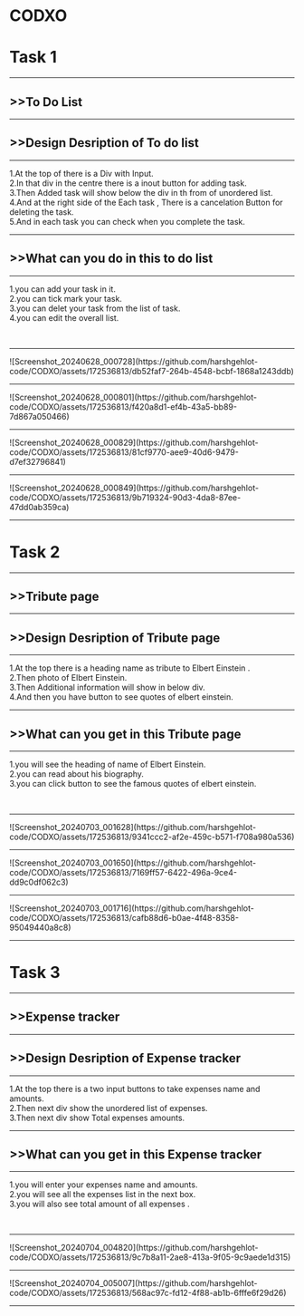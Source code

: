 # CODXO

<h1>Task 1 </h1>
<hr>
<h2> >>To Do List</h3>
<hr>
<h2> >>Design Desription of To do list </h2>
 <hr>
 <p>
  1.At the top of there is a Div with Input.<br>
  2.In that div in the centre there is a inout button for adding task.<br>
  3.Then Added task will show below the div in th from of unordered list.<br>
  4.And at the right side of the Each task , There is a cancelation Button for deleting the task.<br>
  5.And in each task you can check when you complete the task. <br>
</p>
<hr>
<h2> >>What can you do in this to do list </h2>
<hr>
<p>
  1.you can add your task in it.<br>
  2.you can tick mark your task.<br>
  3.you can delet your task from the list of task.<br>
  4.you can edit the overall list. <br>
</p>
<br><hr>
![Screenshot_20240628_000728](https://github.com/harshgehlot-code/CODXO/assets/172536813/db52faf7-264b-4548-bcbf-1868a1243ddb)
<br> <hr>
![Screenshot_20240628_000801](https://github.com/harshgehlot-code/CODXO/assets/172536813/f420a8d1-ef4b-43a5-bb89-7d867a050466)
<br><hr>
![Screenshot_20240628_000829](https://github.com/harshgehlot-code/CODXO/assets/172536813/81cf9770-aee9-40d6-9479-d7ef32796841)
<br><hr>
![Screenshot_20240628_000849](https://github.com/harshgehlot-code/CODXO/assets/172536813/9b719324-90d3-4da8-87ee-47dd0ab359ca)
<br><hr>
<h1>Task 2 </h1>
<hr>
<h2> >>Tribute page</h3>
<hr>
<h2> >>Design Desription of Tribute page</h2>
 <hr>
 <p>
  1.At the top there is a heading name as tribute to Elbert Einstein .<br>
  2.Then photo of Elbert Einstein.<br>
  3.Then Additional information will show in below div.<br>
  4.And then you have button to see quotes of elbert einstein.<br>
</p>
<hr>
<h2> >>What can you get in this Tribute page </h2>
<hr>
<p>
  1.you will see the heading of name of Elbert Einstein.<br>
  2.you can read about his biography.<br>
  3.you can click button to see the famous quotes of elbert einstein.<br>
</p>
<br><hr>
![Screenshot_20240703_001628](https://github.com/harshgehlot-code/CODXO/assets/172536813/9341ccc2-af2e-459c-b571-f708a980a536)
<br><hr>
![Screenshot_20240703_001650](https://github.com/harshgehlot-code/CODXO/assets/172536813/7169ff57-6422-496a-9ce4-dd9c0df062c3)
<br><hr>
![Screenshot_20240703_001716](https://github.com/harshgehlot-code/CODXO/assets/172536813/cafb88d6-b0ae-4f48-8358-95049440a8c8)
<br><hr>

<h1>Task 3 </h1>
<hr>
<h2> >>Expense tracker </h3>
<hr>
<h2> >>Design Desription of Expense tracker </h2>
 <hr>
 <p>
  1.At the top there is a two input buttons to take expenses name and amounts.<br>
  2.Then next div show the unordered list of expenses.<br>
  3.Then next div show Total expenses amounts.<br>
</p>
<hr>
<h2> >>What can you get in this Expense tracker  </h2>
<hr>
<p>
  1.you will enter your expenses name and amounts.<br>
  2.you will see all the expenses list in the next box.<br>
  3.you will also see total amount of  all expenses .<br>
</p>
<br><hr>
![Screenshot_20240704_004820](https://github.com/harshgehlot-code/CODXO/assets/172536813/9c7b8a11-2ae8-413a-9f05-9c9aede1d315)
<br> <hr>
![Screenshot_20240704_005007](https://github.com/harshgehlot-code/CODXO/assets/172536813/568ac97c-fd12-4f88-ab1b-6fffe6f29d26)
<br><hr>

